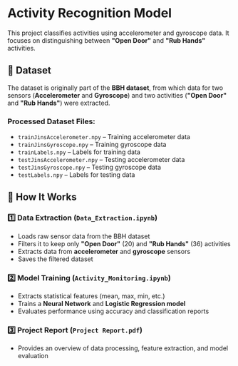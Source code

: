 # Activity Recognition Model  

This project classifies activities using accelerometer and gyroscope data. It focuses on distinguishing between **"Open Door"** and **"Rub Hands"** activities.  

## 📂 Dataset  

The dataset is originally part of the **BBH dataset**, from which data for two sensors (**Accelerometer** and **Gyroscope**) and two activities (**"Open Door"** and **"Rub Hands"**) were extracted.  

### Processed Dataset Files:  
- `trainJinsAccelerometer.npy` – Training accelerometer data  
- `trainJinsGyroscope.npy` – Training gyroscope data  
- `trainLabels.npy` – Labels for training data  
- `testJinsAccelerometer.npy` – Testing accelerometer data  
- `testJinsGyroscope.npy` – Testing gyroscope data  
- `testLabels.npy` – Labels for testing data  

## 🚀 How It Works  

### 1️⃣ Data Extraction (`Data_Extraction.ipynb`)  
- Loads raw sensor data from the BBH dataset  
- Filters it to keep only **"Open Door"** (20) and **"Rub Hands"** (36) activities  
- Extracts data from **accelerometer** and **gyroscope** sensors  
- Saves the filtered dataset  

### 2️⃣ Model Training (`Activity_Monitoring.ipynb`)  
- Extracts statistical features (mean, max, min, etc.)  
- Trains a **Neural Network** and **Logistic Regression model**  
- Evaluates performance using accuracy and classification reports  

### 3️⃣ Project Report (`Project Report.pdf`)  
- Provides an overview of data processing, feature extraction, and model evaluation
